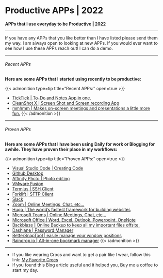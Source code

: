 # Productive APPs | 2022


**APPs that I use everyday to be Productive | 2022**

---

<!--more-->

If you have any APPs that you like better than I have listed please send them my way. I am always open to looking at new APPs. If you would ever want to see how I use these APPs reach out! I can do a demo.

---

###### Recent APPs

**Here are some APPs that I started using recently to be productive:**  

{{< admonition type=tip title="Recent APPs:" open=true >}}
* [TickTick | To-Do and Notes App in one.](https://ticktick.com)
* [CleanShot X | Screen Shot and Screen recording App](https://cleanshot.com/)
* [mmhmm | Makes on-screen meetings and presentations a little more fun.](https://www.mmhmm.app)
{{< /admonition >}}

---

###### Proven APPs

**Here are some APPs that I have been using Daily for work or Blogging for awhile. They have proven their place in my workflows:**

{{< admonition type=tip title="Proven APPs:" open=true >}}
* [Visual Studio Code | Creating Code](https://code.visualstudio.com/)
* [Github Desktop](https://docs.github.com/en/get-started/using-github/github-desktop)
* [Affinity Photo | Photo editing](https://affinity.serif.com/en-us/photo/)
* [VMware Fusion](https://www.vmware.com/products/fusion.html)
* [Termius | SSH Client](https://termius.com/)
* [Forklift | SFTP Client](https://binarynights.com/)
* [Slack](https://slack.com/)
* [Zoom | Online Meetings, Chat, etc...](https://zoom.us/)
* [Hugo | The world’s fastest framework for building websites](https://gohugo.io/)
* [Microsoft Teams | Online Meetings, Chat, etc...](https://www.microsoft.com)
* [Microsoft Office | Word, Excel, Outlook, Powerpoint, OneNote](https://www.microsoft.com)
* [Backblaze | Online Backup to keep all my important files offsite.](https://www.backblaze.com/)
* [Dashlane | Password Manager](https://www.dashlane.com/)
* [BetterSnapTool | easily manage your window positions](https://folivora.ai/bettersnaptool)
* [Raindrop.io | All-in-one bookmark manager](https://raindrop.io)
{{< /admonition >}}

---

* If you like wearing Crocs and want to get a pair like I wear, follow this link:
<a target="_blank" href="https://www.amazon.com/dp/B001V7Z27W?psc=1&amp;ref=ppx_yo2ov_dt_b_product_details&_encoding=UTF8&tag=vcrocs-20&linkCode=ur2&linkId=fa4c787c9ab59a9b8a54b48c402b8517&camp=1789&creative=9325">My Favorite Crocs</a>  
* If you found this Blog article useful and it helped you, Buy me a coffee to start my day.  

<center>
<script type="text/javascript" src="https://cdnjs.buymeacoffee.com/1.0.0/button.prod.min.js" data-name="bmc-button" data-slug="dalehassinger" data-color="#FFDD00" data-emoji=""  data-font="Cookie" data-text="Buy me a coffee" data-outline-color="#000000" data-font-color="#000000" data-coffee-color="#ffffff" ></script>
</center>


